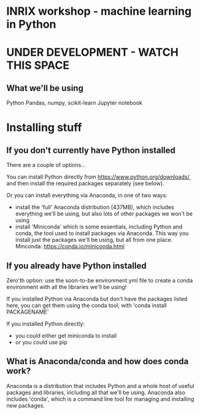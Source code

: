 # INRIX workshop - machine learning in Python

# UNDER DEVELOPMENT - WATCH THIS SPACE

## What we'll be using

Python
Pandas, numpy, scikit-learn
Jupyter notebook

# Installing stuff

## If you don't currently have Python installed

There are a couple of options...

You can install Python directly from https://www.python.org/downloads/, and then install the required packages separately (see below).

Or you can install everything via Anaconda, in one of two ways:
- install the 'full' Anaconda distribution (437MB), which includes everything we'll be using, but also lots of other packages we won't be using 
- install 'Miniconda' which is some essentials, including Python and conda, the tool used to install packages via Anaconda. This way you install just the packages we'll be using, but all from one place. Minconda: https://conda.io/miniconda.html

## If you already have Python installed

Zero'th option: use the soon-to-be environment.yml file to create a conda environment with all the libraries we'll be using!

If you installed Python via Anaconda but don't have the packages listed here, you can get them using the conda tool, with 'conda install PACKAGENAME'

If you installed Python directly:
- you could either get miniconda to install
- or you could use pip

## What is Anaconda/conda and how does conda work?

Anaconda is a distribution that includes Python and a whole host of useful packages and libraries, including all that we'll be using. Anaconda also includes 'conda', which is a command line tool for managing and installing new packages.
